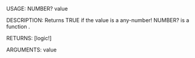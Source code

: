 USAGE:
     NUMBER? value 

DESCRIPTION:
     Returns TRUE if the value is a any-number!
     NUMBER? is a function .

RETURNS: [logic!]

ARGUMENTS:
    value
